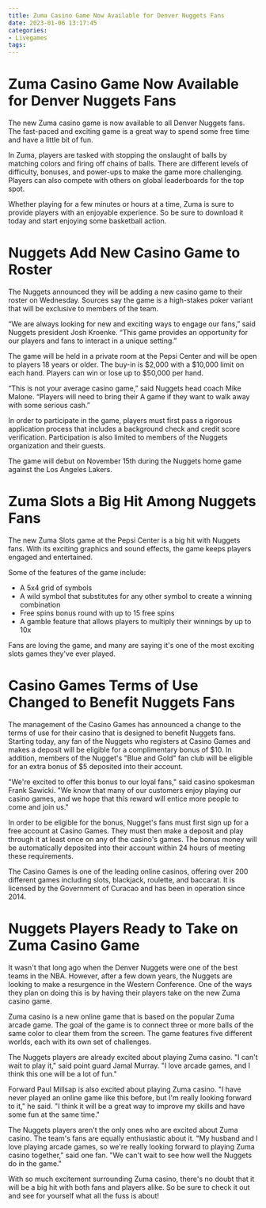 ```yaml
---
title: Zuma Casino Game Now Available for Denver Nuggets Fans
date: 2023-01-06 13:17:45
categories:
- Livegames
tags:
---
```



#  Zuma Casino Game Now Available for Denver Nuggets Fans

The new Zuma casino game is now available to all Denver Nuggets fans. The fast-paced and exciting game is a great way to spend some free time and have a little bit of fun.

In Zuma, players are tasked with stopping the onslaught of balls by matching colors and firing off chains of balls. There are different levels of difficulty, bonuses, and power-ups to make the game more challenging. Players can also compete with others on global leaderboards for the top spot.

Whether playing for a few minutes or hours at a time, Zuma is sure to provide players with an enjoyable experience. So be sure to download it today and start enjoying some basketball action.

#  Nuggets Add New Casino Game to Roster

The Nuggets announced they will be adding a new casino game to their roster on Wednesday. Sources say the game is a high-stakes poker variant that will be exclusive to members of the team.

“We are always looking for new and exciting ways to engage our fans,” said Nuggets president Josh Kroenke. “This game provides an opportunity for our players and fans to interact in a unique setting.”

The game will be held in a private room at the Pepsi Center and will be open to players 18 years or older. The buy-in is $2,000 with a $10,000 limit on each hand. Players can win or lose up to $50,000 per hand.

“This is not your average casino game,” said Nuggets head coach Mike Malone. “Players will need to bring their A game if they want to walk away with some serious cash.”

In order to participate in the game, players must first pass a rigorous application process that includes a background check and credit score verification. Participation is also limited to members of the Nuggets organization and their guests.

The game will debut on November 15th during the Nuggets home game against the Los Angeles Lakers.

#  Zuma Slots a Big Hit Among Nuggets Fans

The new Zuma Slots game at the Pepsi Center is a big hit with Nuggets fans. With its exciting graphics and sound effects, the game keeps players engaged and entertained.

Some of the features of the game include:

- A 5x4 grid of symbols
- A wild symbol that substitutes for any other symbol to create a winning combination
- Free spins bonus round with up to 15 free spins
- A gamble feature that allows players to multiply their winnings by up to 10x

Fans are loving the game, and many are saying it's one of the most exciting slots games they've ever played.

#  Casino Games Terms of Use Changed to Benefit Nuggets Fans

The management of the Casino Games has announced a change to the terms of use for their casino that is designed to benefit Nuggets fans. Starting today, any fan of the Nuggets who registers at Casino Games and makes a deposit will be eligible for a complimentary bonus of $10. In addition, members of the Nugget's "Blue and Gold" fan club will be eligible for an extra bonus of $5 deposited into their account.

"We're excited to offer this bonus to our loyal fans," said casino spokesman Frank Sawicki. "We know that many of our customers enjoy playing our casino games, and we hope that this reward will entice more people to come and join us."

In order to be eligible for the bonus, Nugget's fans must first sign up for a free account at Casino Games. They must then make a deposit and play through it at least once on any of the casino's games. The bonus money will be automatically deposited into their account within 24 hours of meeting these requirements.

The Casino Games is one of the leading online casinos, offering over 200 different games including slots, blackjack, roulette, and baccarat. It is licensed by the Government of Curacao and has been in operation since 2014.

#  Nuggets Players Ready to Take on Zuma Casino Game

It wasn't that long ago when the Denver Nuggets were one of the best teams in the NBA. However, after a few down years, the Nuggets are looking to make a resurgence in the Western Conference. One of the ways they plan on doing this is by having their players take on the new Zuma casino game.

Zuma casino is a new online game that is based on the popular Zuma arcade game. The goal of the game is to connect three or more balls of the same color to clear them from the screen. The game features five different worlds, each with its own set of challenges.

The Nuggets players are already excited about playing Zuma casino. "I can't wait to play it," said point guard Jamal Murray. "I love arcade games, and I think this one will be a lot of fun."

Forward Paul Millsap is also excited about playing Zuma casino. "I have never played an online game like this before, but I'm really looking forward to it," he said. "I think it will be a great way to improve my skills and have some fun at the same time."

The Nuggets players aren't the only ones who are excited about Zuma casino. The team's fans are equally enthusiastic about it. "My husband and I love playing arcade games, so we're really looking forward to playing Zuma casino together," said one fan. "We can't wait to see how well the Nuggets do in the game."

With so much excitement surrounding Zuma casino, there's no doubt that it will be a big hit with both fans and players alike. So be sure to check it out and see for yourself what all the fuss is about!